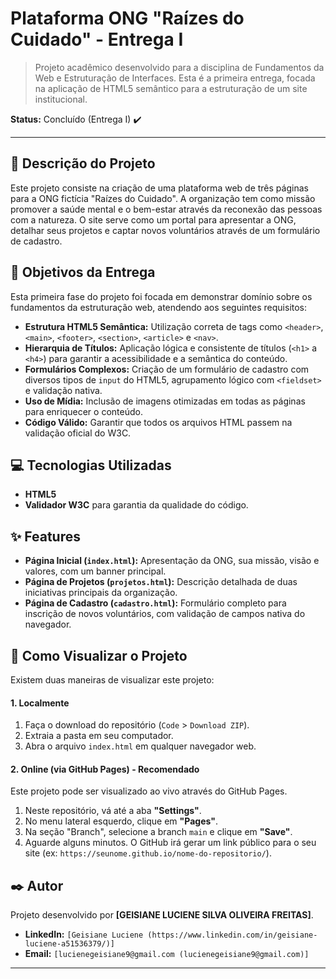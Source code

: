 # Plataforma ONG "Raízes do Cuidado" - Entrega I

> Projeto acadêmico desenvolvido para a disciplina de Fundamentos da Web e Estruturação de Interfaces. Esta é a primeira entrega, focada na aplicação de HTML5 semântico para a estruturação de um site institucional.

**Status:** Concluído (Entrega I) ✔️

---

## 📝 Descrição do Projeto

Este projeto consiste na criação de uma plataforma web de três páginas para a ONG fictícia "Raízes do Cuidado". A organização tem como missão promover a saúde mental e o bem-estar através da reconexão das pessoas com a natureza. O site serve como um portal para apresentar a ONG, detalhar seus projetos e captar novos voluntários através de um formulário de cadastro.

## 🎯 Objetivos da Entrega

Esta primeira fase do projeto foi focada em demonstrar domínio sobre os fundamentos da estruturação web, atendendo aos seguintes requisitos:

-   **Estrutura HTML5 Semântica:** Utilização correta de tags como `<header>`, `<main>`, `<footer>`, `<section>`, `<article>` e `<nav>`.
-   **Hierarquia de Títulos:** Aplicação lógica e consistente de títulos (`<h1>` a `<h4>`) para garantir a acessibilidade e a semântica do conteúdo.
-   **Formulários Complexos:** Criação de um formulário de cadastro com diversos tipos de `input` do HTML5, agrupamento lógico com `<fieldset>` e validação nativa.
-   **Uso de Mídia:** Inclusão de imagens otimizadas em todas as páginas para enriquecer o conteúdo.
-   **Código Válido:** Garantir que todos os arquivos HTML passem na validação oficial do W3C.

## 💻 Tecnologias Utilizadas

-   **HTML5**
-   **Validador W3C** para garantia da qualidade do código.

## ✨ Features

-   **Página Inicial (`index.html`):** Apresentação da ONG, sua missão, visão e valores, com um banner principal.
-   **Página de Projetos (`projetos.html`):** Descrição detalhada de duas iniciativas principais da organização.
-   **Página de Cadastro (`cadastro.html`):** Formulário completo para inscrição de novos voluntários, com validação de campos nativa do navegador.

## 🚀 Como Visualizar o Projeto

Existem duas maneiras de visualizar este projeto:

#### 1. Localmente

1.  Faça o download do repositório (`Code` > `Download ZIP`).
2.  Extraia a pasta em seu computador.
3.  Abra o arquivo `index.html` em qualquer navegador web.

#### 2. Online (via GitHub Pages) - Recomendado

Este projeto pode ser visualizado ao vivo através do GitHub Pages.

1.  Neste repositório, vá até a aba **"Settings"**.
2.  No menu lateral esquerdo, clique em **"Pages"**.
3.  Na seção "Branch", selecione a branch `main` e clique em **"Save"**.
4.  Aguarde alguns minutos. O GitHub irá gerar um link público para o seu site (ex: `https://seunome.github.io/nome-do-repositorio/`).

## ✒️ Autor

Projeto desenvolvido por **[GEISIANE LUCIENE SILVA OLIVEIRA FREITAS]**.

-   **LinkedIn:** `[Geisiane Luciene (https://www.linkedin.com/in/geisiane-luciene-a51536379/)]`
-   **Email:** `[lucienegeisiane9@gmail.com (lucienegeisiane9@gmail.com)]`

---
